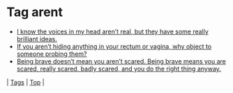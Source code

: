 <!--
title: Tag arent
date: 2020-06-28T15:26:58.732Z
tags:
-->
# Tag arent

 * [I know the voices in my head aren’t real, but they have some really brilliant ideas.](146646924199.md)
 * [If you aren’t hiding anything in your rectum or vagina, why object to someone probing them?](72323426280.md)
 * [Being brave doesn’t mean you aren’t scared. Being brave means you are scared, really scared, badly scared, and you do the right thing anyway.](76519620383.md)

| [Tags](tags.md) | [Top](index.md) |
